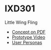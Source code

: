 # IXD301
Little Wing Fling

+ [Concept on PDF](https://www.dropbox.com/s/gt36be3wlda37of/Game%20Concept.pdf?dl=0)
+ [Prototype Video](https://www.dropbox.com/s/09dvzir9zg0xjvf/Prototype.mov?dl=0)
+ [User Personas](https://www.dropbox.com/s/bs1wjlws699wjd0/UserPersona.pdf?dl=0)
